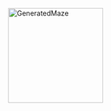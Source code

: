

<img width="194" alt="GeneratedMaze" src="https://github.com/Ishichelsea/DFS-maze-generator/assets/46669839/0b37753e-b125-47e3-b86c-83a8a5afd77c">
